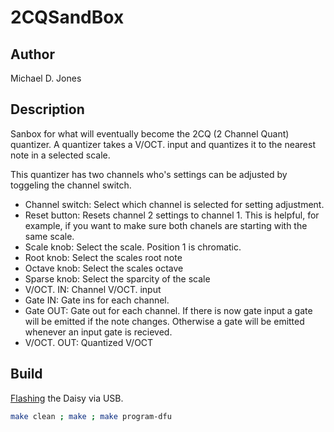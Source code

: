 # 2CQSandBox

## Author

Michael D. Jones

## Description

Sanbox for what will eventually become the 2CQ (2 Channel Quant) quantizer. A 
quantizer takes a V/OCT. input and quantizes it to the nearest note in a
selected scale.

This quantizer has two channels who's settings can be adjusted by toggeling the
channel switch. 

* Channel switch: Select which channel is selected for setting adjustment.
* Reset button: Resets channel 2 settings to channel 1. This is helpful, for 
example, if you want to make sure both chanels are starting with the same scale.
* Scale knob: Select the scale. Position 1 is chromatic.
* Root knob: Select the scales root note
* Octave knob: Select the scales octave
* Sparse knob: Select the sparcity of the scale
* V/OCT. IN: Channel V/OCT. input 
* Gate IN: Gate ins for each channel. 
* Gate OUT: Gate out for each channel. If there is now gate input a gate will
be emitted if the note changes. Otherwise a gate will be emitted whenever an
input gate is recieved.
* V/OCT. OUT: Quantized V/OCT

## Build

[Flashing](https://github.com/electro-smith/DaisyWiki/wiki/1.-Setting-Up-Your-Development-Environment#4-Run-the-Blink-Example)
the Daisy via USB.

```bash
make clean ; make ; make program-dfu
```
